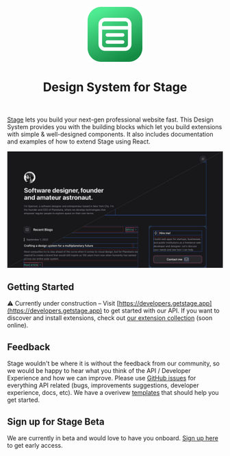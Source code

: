 <p align="center">
  <img src="images/logo.png" height="128">
  <h1 align="center">Design System for Stage</h1>
</p>

<p align="center">
  <a aria-label="Sign up for Stage Beta" href="https://tally.so/r/w4a70o">
    <img alt="" src="https://img.shields.io/badge/Sign%20up%20for%20Stage%20(beta)-black.svg?style=for-the-badge">
  </a>
  <!-- <a aria-label="Join the community on Discord" href="https://getstage.app/community">
    <img alt="" src="https://img.shields.io/badge/Join%20the%20community-black.svg?style=for-the-badge&logo=Discord">
  </a> -->
</p>

[Stage](https://getstage.app/) lets you build your next-gen professional website fast. This Design System provides you with the building blocks which let you build extensions with simple & well-designed components. It also includes documentation and examples of how to extend Stage using React.

![Header](images/header.png)

## Getting Started

⚠️ Currently under construction – Visit [https://developers.getstage.app](https://developers.getstage.app) to get started with our API. If you want to discover and install extensions, check out [our extension collection](https://getstage.app/) (soon online).

## Feedback

Stage wouldn't be where it is without the feedback from our community, so we would be happy to hear what you think of the API / Developer Experience and how we can improve. Please use [GitHub issues](https://github.com/stagehq/ui/issues/new/choose) for everything API related (bugs, improvements suggestions, developer experience, docs, etc). We have a overivew [templates](https://developers.getstage.app/api-reference/overview) that should help you get started.

## Sign up for Stage Beta

We are currently in beta and would love to have you onboard. [Sign up here](https://tally.so/r/w4a70o) to get early access.
